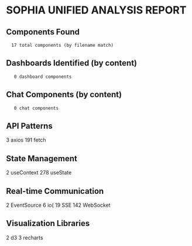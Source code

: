 # SOPHIA UNIFIED ANALYSIS REPORT

## Components Found
      17 total components (by filename match)

## Dashboards Identified (by content)
       0 dashboard components

## Chat Components (by content)
       0 chat components

## API Patterns
   3 axios
 191 fetch

## State Management
   2 useContext
 278 useState

## Real-time Communication
   2 EventSource
   6 io(
  19 SSE
 142 WebSocket

## Visualization Libraries
   2 d3
   3 recharts
